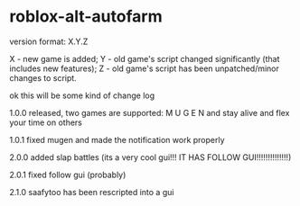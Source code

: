 # roblox-alt-autofarm
version format: X.Y.Z

X - new game is added;
Y - old game's script changed significantly (that includes new features);
Z - old game's script has been unpatched/minor changes to script.

ok this will be some kind of change log

1.0.0
released, two games are supported: M U G E N and stay alive and flex your time on others

1.0.1
fixed mugen and made the notification work properly

2.0.0
added slap battles (its a very cool gui!!! IT HAS FOLLOW GUI!!!!!!!!!!!!!!)

2.0.1
fixed follow gui (probably)

2.1.0
saafytoo has been rescripted into a gui
